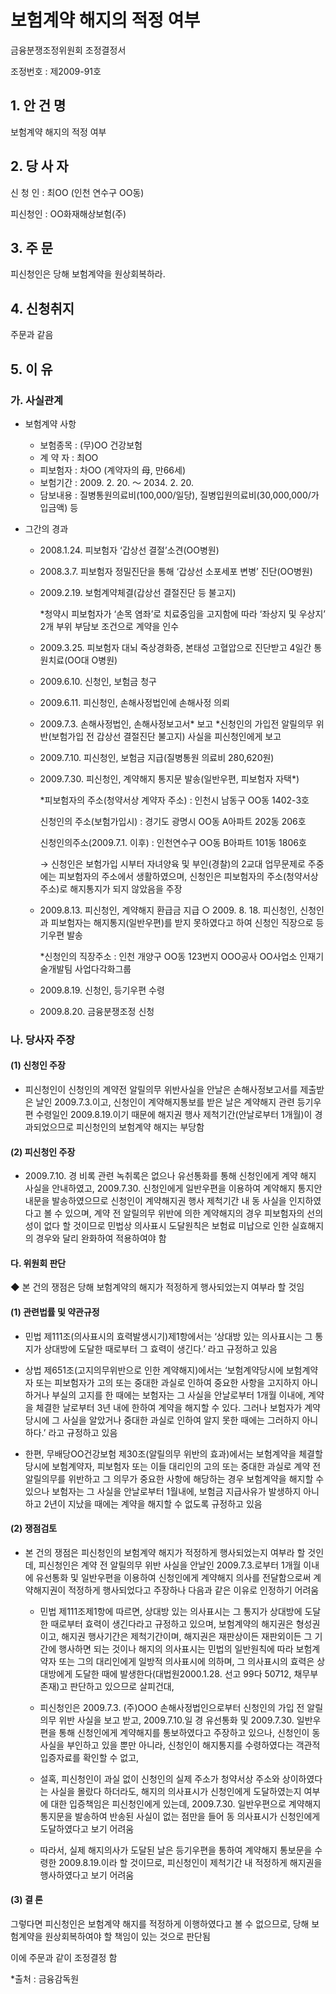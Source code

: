 # 보험계약 해지의 적정 여부

금융분쟁조정위원회 
조정결정서

조정번호 : 제2009-91호

## 1. 안 건 명 
보험계약 해지의 적정 여부

## 2. 당 사 자 

신 청 인  :  최OO (인천 연수구 OO동) 


피신청인  :  OO화재해상보험(주)
              

## 3. 주    문
피신청인은 당해 보험계약을 원상회복하라.


## 4. 신청취지 

주문과 같음
  

## 5. 이   유 
### 가. 사실관계 
* 보험계약 사항 
  * 보험종목 : (무)OO 건강보험
  * 계 약 자 : 최OO
  * 피보험자 : 차OO (계약자의 母, 만66세)
  * 보험기간 : 2009. 2. 20. ～ 2034. 2. 20.
  * 담보내용 : 질병통원의료비(100,000/일당), 질병입원의료비(30,000,000/가입금액) 등

* 그간의 경과
  * 2008.1.24. 피보험자 ‘갑상선 결절’소견(OO병원)
  * 2008.3.7. 피보험자 정밀진단을 통해 ‘갑상선 소포세포 변병’ 진단(OO병원)
  * 2009.2.19.  보험계약체결(갑상선 결절진단 등 불고지)
    
    *청약시 피보험자가 ‘손목 염좌’로 치료중임을 고지함에 따라 ‘좌상지 및 우상지’ 2개 부위 부담보 조건으로 계약을 인수
  * 2009.3.25.  피보험자 대뇌 죽상경화증, 본태성 고혈압으로 진단받고 4일간 통원치료(OO대 O병원)
  * 2009.6.10.  신청인, 보험금 청구
  * 2009.6.11.  피신청인, 손해사정법인에 손해사정 의뢰
  * 2009.7.3.   손해사정법인, 손해사정보고서* 보고
    *신청인의 가입전 알릴의무 위반(보험가입 전 갑상선 결절진단 불고지) 사실을 피신청인에게 보고
  * 2009.7.10. 피신청인, 보험금 지급(질병통원 의료비 280,620원)
  * 2009.7.30.  피신청인, 계약해지 통지문 발송(일반우편, 피보험자 자택*)
    
    *피보험자의 주소(청약서상 계약자 주소) : 인천시 남동구 OO동 1402-3호
      
    신청인의 주소(보험가입시) : 경기도 광명시 OO동 A아파트 202동 206호
      
    신청인의주소(2009.7.1. 이후) : 인천연수구 OO동 B아파트 101동 1806호 
    
    → 신청인은 보험가입 시부터 자녀양육 및 부인(경찰)의 2교대 업무문제로 주중에는 피보험자의 주소에서 생활하였으며, 신청인은 피보험자의 주소(청약서상 주소)로 해지통지가 되지 않았음을 주장  

  * 2009.8.13.  피신청인, 계약해지 환급금 지급
   ○ 2009. 8. 18. 피신청인, 신청인과 피보험자는 해지통지(일반우편)를 받지 못하였다고 하여 신청인 직장으로 등기우편 발송 
   
     *신청인의 직장주소 : 인천 개양구 OO동 123번지 OOO공사 OO사업소 인재기술개발팀 사업다각화그룹
     
  * 2009.8.19.  신청인, 등기우편 수령
  * 2009.8.20.  금융분쟁조정 신청

### 나. 당사자 주장 

#### (1) 신청인 주장 

* 피신청인이 신청인의 계약전 알릴의무 위반사실을 안날은 손해사정보고서를 제출받은 날인 2009.7.3.이고, 신청인이 계약해지통보를 받은 날은 계약해지 관련 등기우편 수령일인 2009.8.19.이기 때문에 해지권 행사 제척기간(안날로부터 1개월)이 경과되었으므로 피신청인의 보험계약 해지는 부당함
 
#### (2) 피신청인 주장

* 2009.7.10. 경 비록 관련 녹취록은 없으나 유선통화를 통해 신청인에게 계약 해지 사실을 안내하였고, 2009.7.30. 신청인에게 일반우편을 이용하여 계약해지 통지안내문을 발송하였으므로 신청인이 계약해지권 행사 제척기간 내 동 사실을 인지하였다고 볼 수 있으며, 계약 전 알릴의무 위반에 의한 계약해지의 경우 피보험자의 선의성이 없다 할 것이므로 민법상 의사표시 도달원칙은 보험료 미납으로 인한 실효해지의 경우와 달리 완화하여 적용하여야 함

#### 다. 위원회 판단

◆ 본 건의 쟁점은 당해 보험계약의 해지가 적정하게 행사되었는지 여부라 할 것임

#### (1) 관련법률 및 약관규정  

* 민법 제111조(의사표시의 효력발생시기)제1항에서는 ‘상대방 있는 의사표시는 그 통지가 상대방에 도달한 때로부터 그 효력이 생긴다.’ 라고 규정하고 있음

* 상법 제651조(고지의무위반으로 인한 계약해지)에서는 ‘보험계약당시에 보험계약자 또는 피보험자가 고의 또는 중대한 과실로 인하여 중요한 사항을 고지하지 아니하거나 부실의 고지를 한 때에는 보험자는 그 사실을 안날로부터 1개월 이내에, 계약을 체결한 날로부터 3년 내에 한하여 계약을 해지할 수 있다. 그러나 보험자가 계약당시에 그 사실을 알았거나 중대한 과실로 인하여 알지 못한 때에는 그러하지 아니하다.’ 라고 규정하고 있음 


* 한편, 무배당OO건강보험 제30조(알릴의무 위반의 효과)에서는 보험계약을 체결할 당시에 보험계약자, 피보험자 또는 이들 대리인의 고의 또는 중대한 과실로 계약 전 알릴의무를 위반하고 그 의무가 중요한 사항에 해당하는 경우 보험계약을 해지할 수 있으나 보험자는 그 사실을 안날로부터 1월내에, 보험금 지급사유가 발생하지 아니하고 2년이 지났을 때에는 계약을 해지할 수 없도록 규정하고 있음


#### (2) 쟁점검토  

* 본 건의 쟁점은 피신청인의 보험계약 해지가 적정하게 행사되었는지 여부라 할 것인데, 피신청인은 계약 전 알릴의무 위반 사실을 안날인 2009.7.3.로부터 1개월 이내에 유선통화 및 일반우편을 이용하여 신청인에게 계약해지 의사를 전달함으로써 계약해지권이 적정하게 행사되었다고 주장하나 다음과 같은 이유로 인정하기 어려움

  * 민법 제111조제1항에 따르면, 상대방 있는 의사표시는 그 통지가 상대방에 도달한 때로부터 효력이 생긴다라고 규정하고 있으며, 보험계약의 해지권은 형성권이고, 해지권 행사기간은 제척기간이며, 해지권은 재판상이든 재판외이든 그 기간에 행사하면 되는 것이나 해지의 의사표시는 민법의 일반원칙에 따라 보험계약자 또는 그의 대리인에게 일방적 의사표시에 의하며, 그 의사표시의 효력은 상대방에게 도달한 때에 발생한다(대법원2000.1.28. 선고 99다 50712, 채무부존재)고 판단하고 있으므로 살피건대, 

  * 피신청인은 2009.7.3. (주)OOO 손해사정법인으로부터 신청인의 가입 전 알릴의무 위반 사실을 보고 받고, 2009.7.10.일 경 유선통화 및 2009.7.30. 일반우편을 통해 신청인에게 계약해지를 통보하였다고 주장하고 있으나, 신청인이 동 사실을 부인하고 있을 뿐만 아니라, 신청인이 해지통지를 수령하였다는 객관적 입증자료를 확인할 수 없고, 

  * 설혹, 피신청인이 과실 없이 신청인의 실제 주소가 청약서상 주소와 상이하였다는 사실을 몰랐다 하더라도, 해지의 의사표시가 신청인에게 도달하였는지 여부에 대한 입증책임은 피신청인에게 있는데, 2009.7.30. 일반우편으로 계약해지 통지문을 발송하여 반송된 사실이 없는 점만을 들어 동 의사표시가 신청인에게 도달하였다고 보기 어려움

  * 따라서, 실제 해지의사가 도달된 날은 등기우편을 통하여 계약해지 통보문을 수령한 2009.8.19.이라 할 것이므로, 피신청인이 제척기간 내 적정하게 해지권을 행사하였다고 보기 어려움

#### (3) 결 론   

그렇다면 피신청인은 보험계약 해지를 적정하게 이행하였다고  볼 수 없으므로, 당해 보험계약을 원상회복하여야 할 책임이 있는 것으로 판단됨

이에 주문과 같이 조정결정 함 

*출처 : 금융감독원